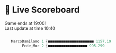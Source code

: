 # 🚩 Live Scoreboard
Game ends at 19:00!   
Last update at time 10:40
```R

   MarcoDamilano 1 ┤■■■■■■■■■■■■■■■■■■■■■ 1157.19   
        Fede_Mor 2 ┤■■■■■■■■■■■■■■■■■■ 995.299      

```
